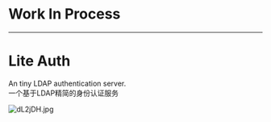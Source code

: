 # Work In Process

--------

# Lite Auth
An tiny LDAP authentication server.  
一个基于LDAP精简的身份认证服务


![dL2jDH.jpg](https://s1.ax1x.com/2020/08/31/dL2jDH.jpg)